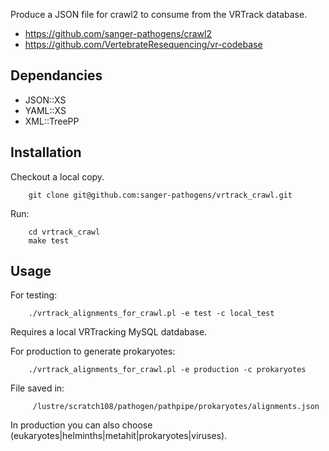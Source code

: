 Produce a JSON file for crawl2 to consume from the VRTrack database.

* https://github.com/sanger-pathogens/crawl2
* https://github.com/VertebrateResequencing/vr-codebase

Dependancies
------------
* JSON::XS
* YAML::XS
* XML::TreePP

Installation
------------
Checkout a local copy.

		git clone git@github.com:sanger-pathogens/vrtrack_crawl.git
		
Run:

		cd vrtrack_crawl
		make test


Usage 
-----
For testing: 

		./vrtrack_alignments_for_crawl.pl -e test -c local_test
		
Requires a local VRTracking MySQL datdabase.
		
For production to generate prokaryotes:

		./vrtrack_alignments_for_crawl.pl -e production -c prokaryotes
		
File saved in:

		 /lustre/scratch108/pathogen/pathpipe/prokaryotes/alignments.json
		
In production you can also choose (eukaryotes|helminths|metahit|prokaryotes|viruses).
